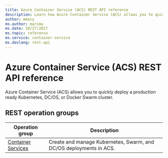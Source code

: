 ```yaml
---
title: Azure Container Service (ACS) REST API reference
description: Learn how Azure Container Service (ACS) allows you to quickly deploy a production ready Kubernetes, DC/OS, or Docker Swarm cluster.
author: mmacy
ms.author: marsma
ms.date: 10/27/2017
ms.topic: reference
ms.service: container-service
ms.devlang: rest-api
---
```


# Azure Container Service (ACS) REST API reference

Azure Container Service (ACS) allows you to quickly deploy a production ready Kubernetes, DC/OS, or Docker Swarm cluster.

## REST operation groups

| Operation group | Description |
|-----------------|-------------|
| [Container Services](xref:management.azure.com.container-service.containerservices) | Create and manage Kubernetes, Swarm, and DC/OS deployments in ACS. |
